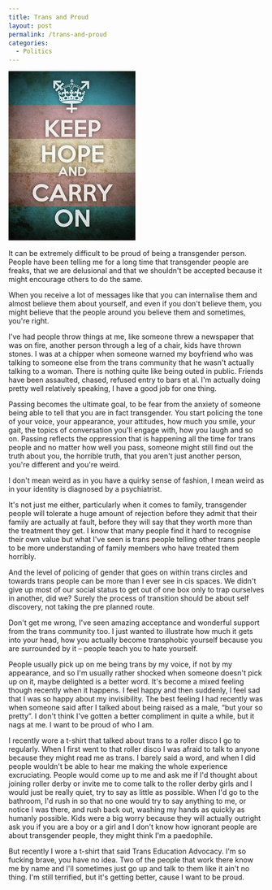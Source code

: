 ```yaml
---
title: Trans and Proud
layout: post
permalink: /trans-and-proud
categories:
  - Politics
---
```

![](/assets/images/2014/transandproud.jpg)

It can be extremely difficult to be proud of being a transgender person. People have been telling me for a long time that transgender people are freaks, that we are delusional and that we shouldn't be accepted because it might encourage others to do the same.

When you receive a lot of messages like that you can internalise them and almost believe them about yourself, and even if you don't believe them, you might believe that the people around you believe them and sometimes, you're right.

I've had people throw things at me, like someone threw a newspaper that was on fire, another person through a leg of a chair, kids have thrown stones. I was at a chipper when someone warned my boyfriend who was talking to someone else from the trans community that he wasn't actually talking to a woman. There is nothing quite like being outed in public. Friends have been assaulted, chased, refused entry to bars et al. I'm actually doing pretty well relatively speaking, I have a good job for one thing.

Passing becomes the ultimate goal, to be fear from the anxiety of someone being able to tell that you are in fact transgender. You start policing the tone of your voice, your appearance, your attitudes, how much you smile, your gait, the topics of conversation you'll engage with, how you laugh and so on. Passing reflects the oppression that is happening all the time for trans people and no matter how well you pass, someone might still find out the truth about you, the horrible truth, that you aren't just another person, you're different and you're weird.

I don't mean weird as in you have a quirky sense of fashion, I mean weird as in your identity is diagnosed by a psychiatrist.

It's not just me either, particularly when it comes to family, transgender people will tolerate a huge amount of rejection before they admit that their family are actually at fault, before they will say that they worth more than the treatment they get. I know that many people find it hard to recognise their own value but what I've seen is trans people telling other trans people to be more understanding of family members who have treated them horribly.

And the level of policing of gender that goes on within trans circles and towards trans people can be more than I ever see in cis spaces. We didn't give up most of our social status to get out of one box only to trap ourselves in another, did we? Surely the process of transition should be about self discovery, not taking the pre planned route.

Don't get me wrong, I've seen amazing acceptance and wonderful support from the trans community too. I just wanted to illustrate how much it gets into your head, how you actually become transphobic yourself because you are surrounded by it &#8211; people teach you to hate yourself.

People usually pick up on me being trans by my voice, if not by my appearance, and so I'm usually rather shocked when someone doesn't pick up on it, maybe delighted is a better word. It's become a mixed feeling though recently when it happens. I feel happy and then suddenly, I feel sad that I was so happy about my invisibility. The best feeling I had recently was when someone said after I talked about being raised as a male, “but your so pretty”. I don't think I've gotten a better compliment in quite a while, but it nags at me. I want to be proud of who I am.

I recently wore a t-shirt that talked about trans to a roller disco I go to regularly. When I first went to that roller disco I was afraid to talk to anyone because they might read me as trans. I barely said a word, and when I did people wouldn't be able to hear me making the whole experience excruciating. People would come up to me and ask me if I'd thought about joining roller derby or invite me to come talk to the roller derby girls and I would just be really quiet, try to say as little as possible. When I'd go to the bathroom, I'd rush in so that no one would try to say anything to me, or notice I was there, and rush back out, washing my hands as quickly as humanly possible. Kids were a big worry because they will actually outright ask you if you are a boy or a girl and I don't know how ignorant people are about transgender people, they might think I'm a paedophile.

But recently I wore a t-shirt that said Trans Education Advocacy. I'm so fucking brave, you have no idea. Two of the people that work there know me by name and I'll sometimes just go up and talk to them like it ain't no thing. I'm still terrified, but it's getting better, cause I want to be proud.
